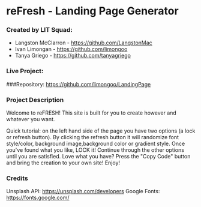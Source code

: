 # reFresh - Landing Page Generator

### Created by LIT Squad:
- Langston McClarron - https://github.com/LangstonMac
- Ivan Limongan - https://github.com/limongoo
- Tanya Griego - https://github.com/tanyagriego


### Live Project:

###Repository: 
https://github.com/limongoo/LandingPage

### Project Description
Welcome to reFRESH! This site is built for you to create however and whatever you want.

Quick tutorial: on the left hand side of the page you have two options (a lock or refresh button). By clicking the refresh button it will randomize font style/color, background image,background color or gradient style. Once you've found what you like, LOCK it! Continue through
the other options until you are satisfied. Love what you have? Press the "Copy Code" button and bring the creation to your own site! Enjoy!

### Credits
Unsplash API: https://unsplash.com/developers
Google Fonts: https://fonts.google.com/